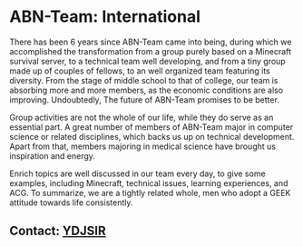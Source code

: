 # ABN-Team: International

There has been 6 years since ABN-Team came into being, during which we accomplished the transformation from a group purely based on a Minecraft survival server, to a technical team well developing, and from a tiny group made up of couples of fellows, to an well organized team featuring its diversity. From the stage of middle school to that of college, our team is absorbing more and more members, as the economic conditions are also improving. Undoubtedly, The future of ABN-Team promises to be better.

Group activities are not the whole of our life, while they do serve as an essential part. A great number of members of ABN-Team major in computer science or related disciplines, which backs us up on technical development. Apart from that, members majoring in medical science have brought us inspiration and energy.

Enrich topics are well discussed in our team every day, to give some examples, including Minecraft, technical issues, learning experiences, and ACG. To summarize, we are a tightly related whole, men who adopt a GEEK attitude towards life consistently.

## Contact: [YDJSIR](mailto:ydjsir@abn-team.top)